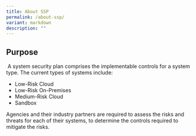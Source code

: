 ```yaml
---
title: About SSP
permalink: /about-ssp/
variant: markdown
description: ""
---
```

<h2>Purpose</h2>

&nbsp;A system security plan comprises the implementable controls for a system type. The current types of systems include:
 * Low-Risk Cloud
 * Low-Risk On-Premises
 * Medium-Risk Cloud
 * Sandbox

Agencies and their industry partners are required to assess the risks and threats for each of their systems, to determine the controls required to mitigate the risks.